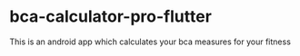 # bca-calculator-pro-flutter
This is an android app which calculates your bca measures for your fitness
